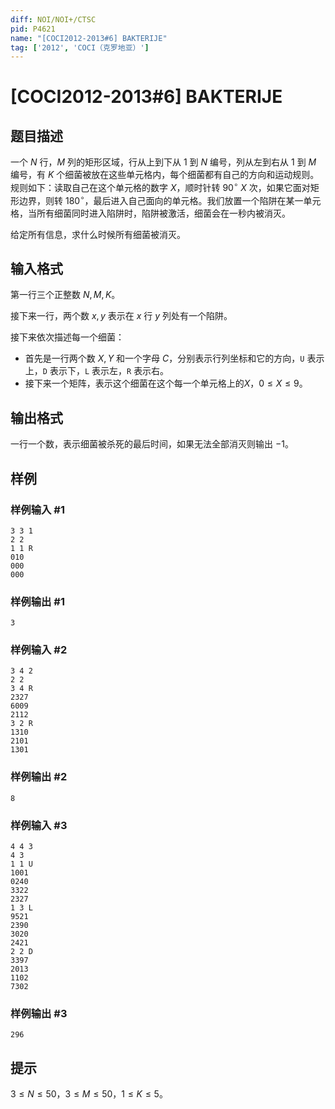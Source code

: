 ```yaml
---
diff: NOI/NOI+/CTSC
pid: P4621
name: "[COCI2012-2013#6] BAKTERIJE"
tag: ['2012', 'COCI（克罗地亚）']
---
```

# [COCI2012-2013#6] BAKTERIJE
## 题目描述

一个 $N$ 行，$M$ 列的矩形区域，行从上到下从 $1$ 到 $N$ 编号，列从左到右从 $1$ 到 $M$ 编号，有 $K$ 个细菌被放在这些单元格内，每个细菌都有自己的方向和运动规则。规则如下：读取自己在这个单元格的数字 $X$，顺时针转 $90^{\circ}$ $X$ 次，如果它面对矩形边界，则转 $180^{\circ}$，最后进入自己面向的单元格。我们放置一个陷阱在某一单元格，当所有细菌同时进入陷阱时，陷阱被激活，细菌会在一秒内被消灭。

给定所有信息，求什么时候所有细菌被消灭。
## 输入格式

第一行三个正整数 $N, M, K$。

接下来一行，两个数 $x, y$ 表示在 $x$ 行 $y$ 列处有一个陷阱。

接下来依次描述每一个细菌：
- 首先是一行两个数 $X,Y$ 和一个字母 $C$，分别表示行列坐标和它的方向，`U` 表示上，`D` 表示下，`L` 表示左，`R` 表示右。
- 接下来一个矩阵，表示这个细菌在这个每一个单元格上的$X$，$0\leq X\leq 9$。
## 输出格式

一行一个数，表示细菌被杀死的最后时间，如果无法全部消灭则输出 $-1$。
## 样例

### 样例输入 #1
```
3 3 1
2 2
1 1 R
010
000
000
```
### 样例输出 #1
```
3
```
### 样例输入 #2
```
3 4 2
2 2
3 4 R
2327
6009
2112
3 2 R
1310
2101
1301
```
### 样例输出 #2
```
8
```
### 样例输入 #3
```
4 4 3
4 3
1 1 U
1001
0240
3322
2327
1 3 L
9521
2390
3020
2421
2 2 D
3397
2013
1102
7302
```
### 样例输出 #3
```
296
```
## 提示

$3\leq N\leq 50$，$3\leq M \leq 50$，$1\leq K\leq 5$。
